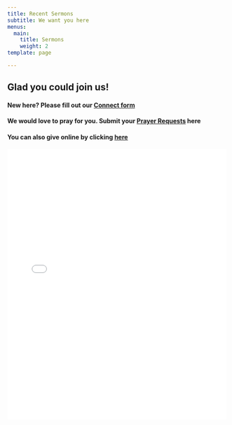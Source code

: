 ```yaml
---
title: Recent Sermons
subtitle: We want you here
menus:
  main:
    title: Sermons
    weight: 2
template: page

---
```

## Glad you could join us! 

#### New here? Please fill out our [Connect form](https://forms.gle/651RQkxsmr3C6CMV8)

#### We would love to pray for you. Submit your [Prayer Requests](https://forms.gle/duinCZesEGRo8xDs9) here

#### You can also give online by clicking [here](https://paypal.me/fbcbronson)

<iframe src="[https://www.facebook.com/plugins/post.php?href=https%3A%2F%2Fwww.facebook.com%2FBronsonFBC%2Fposts%2F4588649201167876&width=500&show_text=true&appId=241729623626672&height=618](https://www.facebook.com/plugins/post.php?href=https%3A%2F%2Fwww.facebook.com%2FBronsonFBC%2Fposts%2F4588649201167876&width=500&show_text=true&appId=241729623626672&height=618 "https://www.facebook.com/plugins/post.php?href=https%3A%2F%2Fwww.facebook.com%2FBronsonFBC%2Fposts%2F4588649201167876&width=500&show_text=true&appId=241729623626672&height=618")" width="500" height="618" style="border:none;overflow:hidden" scrolling="no" frameborder="0" allowfullscreen="true" allow="autoplay; clipboard-write; encrypted-media; picture-in-picture; web-share"></iframe>